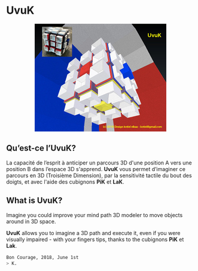 # UvuK

<p align="center" >
  <img src="uvuk-03.jpg" title="UvuK" float=left>
</p>

## Qu’est-ce l’UvuK?

La capacité de l’esprit à anticiper un parcours 3D d'une position A vers une position B dans l’espace 3D s'apprend.
**UvuK** vous permet d’imaginer ce parcours en 3D (Troisième Dimension), par la sensitivité tactile du bout des doigts, et avec l'aide des cubignons **PiK** et **LaK**.


## What is UvuK?

Imagine you could improve your mind path 3D modeler to move objects around in 3D space.

**UvuK** allows you to imagine a 3D path and execute it, even if you were visually impaired - with your fingers tips, thanks to the cubignons **PiK** et **Lak**.


``` bash
Bon Courage, 2018, June 1st
> K.
```
